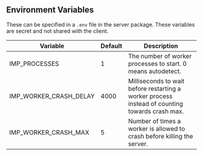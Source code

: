 ## Environment Variables
These can be specified in a `.env` file in the server package. These variables are secret and not shared with the client.

| Variable               | Default | Description                                                                                    |
|------------------------|---------|------------------------------------------------------------------------------------------------|
| IMP_PROCESSES          | 1       | The number of worker processes to start. 0 means autodetect.                                   |
| IMP_WORKER_CRASH_DELAY | 4000    | Milliseconds to wait before restarting a worker process instead of counting towards crash max. |
| IMP_WORKER_CRASH_MAX   | 5       | Number of times a worker is allowed to crash before killing the server.                        |
